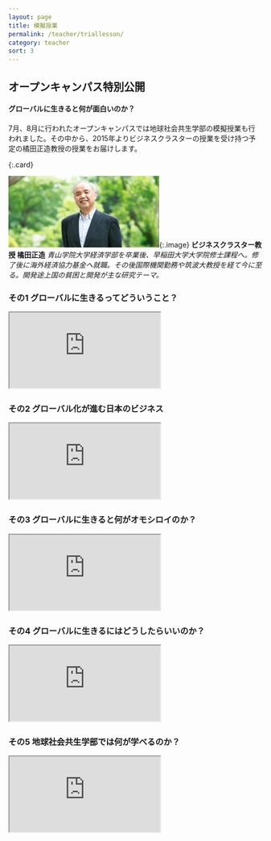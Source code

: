 ```yaml
---
layout: page
title: 模擬授業
permalink: /teacher/triallesson/
category: teacher
sort: 3
---
```




## オープンキャンパス特別公開

#### グローバルに生きると何が面白いのか？

7月、8月に行われたオープンキャンパスでは地球社会共生学部の模擬授業も行われました。その中から、2015年よりビジネスクラスターの授業を受け持つ予定の橘田正造教授の授業をお届けします。

{:.card}
<!--![橘田正造 教授の写真](/assets/images/v1/2015/03/ph_profile.png "橘田 正造"){:.image}-->
![橘田正造 教授の写真](../../assets/images/v1/2015/03/ph_profile.png "橘田 正造"){:.image}
**ビジネスクラスター教授 橘田正造**
*青山学院大学経済学部を卒業後、早稲田大学大学院修士課程へ。修了後に海外経済協力基金へ就職。その後国際機関勤務や筑波大教授を経て今に至る。開発途上国の貧困と開発が主な研究テーマ。*


### その1 グローバルに生きるってどういうこと？

<div class="youtube"><iframe src="https://www.youtube.com/embed/uJIm5ONar08"></iframe></div>

### その2 グローバル化が進む日本のビジネス

<div class="youtube"><iframe src="https://www.youtube.com/embed/0F3TQ1uxK_8"></iframe></div>

### その3 グローバルに生きると何がオモシロイのか？

<div class="youtube"><iframe src="https://www.youtube.com/embed/ThL3EBi474Q"></iframe></div>

### その4 グローバルに生きるにはどうしたらいいのか？

<div class="youtube"><iframe src="https://www.youtube.com/embed/waTw4RvUUMU"></iframe></div>

### その5 地球社会共生学部では何が学べるのか？

<div class="youtube"><iframe src="https://www.youtube.com/embed/CZt_DVu7hGo"></iframe></div>
